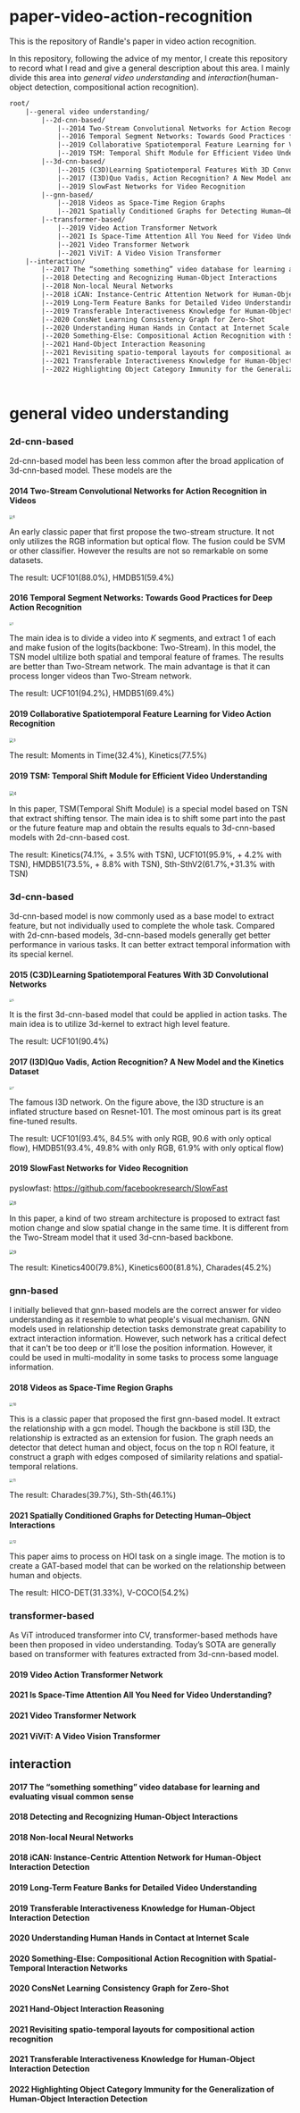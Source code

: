 # paper-video-action-recognition

This is the repository of Randle's paper in video action recognition.

In this repository, following the advice of my mentor, I create this repository to record what I read and give a general description about this area. I mainly divide this area into *general video understanding* and *interaction*(human-object detection, compositional action recognition).

```latex
root/
	|--general video understanding/
		|--2d-cnn-based/
			|--2014 Two-Stream Convolutional Networks for Action Recognition in Videos
			|--2016 Temporal Segment Networks: Towards Good Practices for Deep Action Recognition
			|--2019 Collaborative Spatiotemporal Feature Learning for Video Action Recognition
			|--2019 TSM: Temporal Shift Module for Efficient Video Understanding
		|--3d-cnn-based/
			|--2015 (C3D)Learning Spatiotemporal Features With 3D Convolutional Networks
			|--2017 (I3D)Quo Vadis, Action Recognition? A New Model and the Kinetics Dataset
			|--2019 SlowFast Networks for Video Recognition
		|--gnn-based/
			|--2018 Videos as Space-Time Region Graphs
			|--2021 Spatially Conditioned Graphs for Detecting Human–Object Interactions
		|--transformer-based/
			|--2019 Video Action Transformer Network
			|--2021 Is Space-Time Attention All You Need for Video Understanding?
			|--2021 Video Transformer Network
			|--2021 ViViT: A Video Vision Transformer
	|--interaction/
		|--2017 The “something something” video database for learning and evaluating visual common sense
		|--2018 Detecting and Recognizing Human-Object Interactions
		|--2018 Non-local Neural Networks
		|--2018 iCAN: Instance-Centric Attention Network for Human-Object Interaction Detection
		|--2019 Long-Term Feature Banks for Detailed Video Understanding
		|--2019 Transferable Interactiveness Knowledge for Human-Object Interaction Detection
		|--2020 ConsNet Learning Consistency Graph for Zero-Shot
		|--2020 Understanding Human Hands in Contact at Internet Scale
		|--2020 Something-Else: Compositional Action Recognition with Spatial-Temporal Interaction Networks
		|--2021 Hand-Object Interaction Reasoning
		|--2021 Revisiting spatio-temporal layouts for compositional action recognition
		|--2021 Transferable Interactiveness Knowledge for Human-Object Interaction Detection
		|--2022 Highlighting Object Category Immunity for the Generalization of Human-Object Interaction Detection
		
```

# general video understanding

### 2d-cnn-based

2d-cnn-based model has been less common after the broad application of 3d-cnn-based model. These models are the 

#### 2014 Two-Stream Convolutional Networks for Action Recognition in Videos

<img src="README.assets/6.png" alt="6" style="zoom: 40%;" />

An early classic paper that first propose the two-stream structure. It not only utilizes the RGB information but optical flow. The fusion could be SVM or other classifier. However the results are not so remarkable on some datasets.

The result: UCF101($88.0\%$), HMDB51($59.4\%$)

#### 2016 Temporal Segment Networks: Towards Good Practices for Deep Action Recognition

<img src="README.assets/1-16472660334671.png" alt="1" style="zoom: 33%;" />

The main idea is to divide a video into $K$ segments, and extract $1$ of each and make fusion of the logits(backbone: Two-Stream). In this model, the TSN model ultilize both spatial and temporal feature of frames. The results are better than Two-Stream network. The main advantage is that it can process longer videos than Two-Stream network.

The result: UCF101(94.2%), HMDB51($69.4\%$)

#### 2019 Collaborative Spatiotemporal Feature Learning for Video Action Recognition

<img src="README.assets/3.png" alt="3" style="zoom: 45%;" />

The result:  Moments in Time($32.4\%$), Kinetics($77.5\%$)

#### 2019 TSM: Temporal Shift Module for Efficient Video Understanding

<img src="README.assets/4.png" alt="4" style="zoom: 50%;" />

In this paper, TSM(Temporal Shift Module) is a special model based on TSN that extract shifting tensor. The main idea is to shift some part into the past or the future feature map and obtain the results equals to 3d-cnn-based models with 2d-cnn-based cost.

The result: Kinetics($74.1\%$, + $3.5\%$ with TSN), UCF101($95.9\%$, + $4.2\%$ with TSN), HMDB51($73.5\%$, + $8.8\%$ with TSN), Sth-SthV2($61.7\%$,+$31.3\%$ with TSN)

### 3d-cnn-based

3d-cnn-based model is now commonly used as a base model to extract feature, but not individually used to complete the whole task. Compared with 2d-cnn-based models, 3d-cnn-based models generally get better performance in various tasks. It can better extract temporal information with its special kernel. 

#### 2015 (C3D)Learning Spatiotemporal Features With 3D Convolutional Networks

<img src="README.assets/5.png" alt="5" style="zoom: 33%;" />

It is the first 3d-cnn-based model that could be applied in action tasks. The main idea is to utilize 3d-kernel to extract high level feature.

The result: UCF101($90.4\%$)

#### 2017 (I3D)Quo Vadis, Action Recognition? A New Model and the Kinetics Dataset

<img src="README.assets/7.png" alt="7" style="zoom: 33%;" />

The famous I3D network. On the figure above, the I3D structure is an inflated structure based on Resnet-101. The most ominous part is its great fine-tuned results.

The result: UCF101($93.4\%$, $84.5\%$ with only RGB, $90.6%$ with only optical flow), HMDB51($93.4\%$, $49.8\%$ with only RGB, $61.9\%%$ with only optical flow)

#### 2019 SlowFast Networks for Video Recognition

pyslowfast: https://github.com/facebookresearch/SlowFast

<img src="README.assets/8.png" alt="8" style="zoom: 50%;" />

In this paper, a kind of two stream architecture is proposed to extract fast motion change and slow spatial change in the same time. It is different from the Two-Stream model that it used 3d-cnn-based backbone.

<img src="README.assets\9.PNG" alt="9" style="zoom:50%;" />

The result: Kinetics400($79.8\%$), Kinetics600($81.8\%$), Charades($45.2\%$)

### gnn-based

I initially believed that gnn-based models are the correct answer for video understanding as it resemble to what people's visual mechanism. GNN models used in relationship detection tasks demonstrate great capability to extract interaction information. However, such network has a critical defect that it can't be too deep or it'll lose the position information. However, it could be used in multi-modality in some tasks to process some language information.

#### 2018 Videos as Space-Time Region Graphs

<img src="README.assets\10.PNG" alt="10" style="zoom:40%;" />

This is a classic paper that proposed the first gnn-based model. It extract the relationship with a gcn model. Though the backbone is still I3D, the relationship is extracted as an extension for fusion. The graph needs an detector that detect human and object, focus on the top n ROI feature, it construct a graph with edges composed of similarity relations and spatial-temporal relations.

<img src="README.assets\11.PNG" alt="11" style="zoom:40%;" />

The result: Charades($39.7\%$), Sth-Sth($46.1\%$)

#### 2021 Spatially Conditioned Graphs for Detecting Human–Object Interactions

<img src="README.assets\12.PNG" alt="12" style="zoom:40%;" />

This paper aims to process on HOI task on a single image. The motion is to create a GAT-based model that can be worked on the relationship between human and objects.

The result: HICO-DET($31.33\%$), V-COCO($54.2\%$)

### transformer-based

As ViT introduced transformer into CV, transformer-based methods have been then proposed in video understanding. Today’s SOTA are generally based on transformer with features extracted from 3d-cnn-based model.

#### 2019 Video Action Transformer Network



#### 2021 Is Space-Time Attention All You Need for Video Understanding?



#### 2021 Video Transformer Network



#### 2021 ViViT: A Video Vision Transformer



## interaction

#### 2017 The “something something” video database for learning and evaluating visual common sense

#### 2018 Detecting and Recognizing Human-Object Interactions

#### 2018 Non-local Neural Networks

#### 2018 iCAN: Instance-Centric Attention Network for Human-Object Interaction Detection

#### 2019 Long-Term Feature Banks for Detailed Video Understanding

#### 2019 Transferable Interactiveness Knowledge for Human-Object Interaction Detection

#### 2020 Understanding Human Hands in Contact at Internet Scale

#### 2020 Something-Else: Compositional Action Recognition with Spatial-Temporal Interaction Networks

#### 2020 ConsNet Learning Consistency Graph for Zero-Shot

#### 2021 Hand-Object Interaction Reasoning

#### 2021 Revisiting spatio-temporal layouts for compositional action recognition

#### 2021 Transferable Interactiveness Knowledge for Human-Object Interaction Detection

#### 2022 Highlighting Object Category Immunity for the Generalization of Human-Object Interaction Detection



